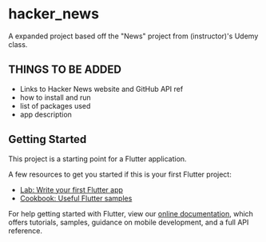 # hacker_news

A expanded project based off the "News" project from (instructor)'s Udemy class.

## THINGS TO BE ADDED
* Links to Hacker News website and GitHub API ref
* how to install and run
* list of packages used
* app description 
## Getting Started

This project is a starting point for a Flutter application.

A few resources to get you started if this is your first Flutter project:

- [Lab: Write your first Flutter app](https://flutter.dev/docs/get-started/codelab)
- [Cookbook: Useful Flutter samples](https://flutter.dev/docs/cookbook)

For help getting started with Flutter, view our
[online documentation](https://flutter.dev/docs), which offers tutorials,
samples, guidance on mobile development, and a full API reference.
